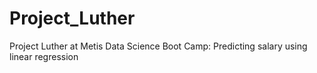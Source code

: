 # Project_Luther
Project Luther at Metis Data Science Boot Camp: Predicting salary using linear regression
